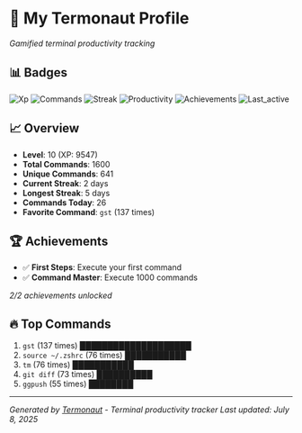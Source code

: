 # 🚀 My Termonaut Profile

*Gamified terminal productivity tracking*

## 📊 Badges

![Xp](https://img.shields.io/badge/XP-Level+10+%289547%2F12100%29-blue?style=flat-square&logo=terminal&logoColor=white) ![Commands](https://img.shields.io/badge/Commands-1600-blue?style=flat-square&logo=terminal&logoColor=white) ![Streak](https://img.shields.io/badge/Streak-2+days-red?style=flat-square&logo=terminal&logoColor=white) ![Productivity](https://img.shields.io/badge/Productivity-80.0%25-green?style=flat-square&logo=terminal&logoColor=white) ![Achievements](https://img.shields.io/badge/Achievements-5%2F10-blue?style=flat-square&logo=terminal&logoColor=white) ![Last_active](https://img.shields.io/badge/Last+Active-2h+ago-green?style=flat-square&logo=terminal&logoColor=white) 

## 📈 Overview

- **Level**: 10 (XP: 9547)
- **Total Commands**: 1600
- **Unique Commands**: 641
- **Current Streak**: 2 days
- **Longest Streak**: 5 days
- **Commands Today**: 26
- **Favorite Command**: `gst` (137 times)

## 🏆 Achievements

- ✅ **First Steps**: Execute your first command
- ✅ **Command Master**: Execute 1000 commands

*2/2 achievements unlocked*

## 🔥 Top Commands

1. `gst` (137 times) ████████████████████
2. `source ~/.zshrc` (76 times) ███████████
3. `tm` (76 times) ███████████
4. `git diff` (73 times) ██████████
5. `ggpush` (55 times) ████████

---

*Generated by [Termonaut](https://github.com/oiahoon/termonaut) - Terminal productivity tracker*
*Last updated: July 8, 2025*
